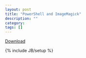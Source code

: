 ```yaml
---
layout: post
title: "PowerShell and ImageMagick"
description: ""
category: 
tags: []
---
```

<a href="/assets/labeler.ps1">Download</a>
<script type='text/javascript' src='//www.gistfy.com/github/gist/637235ed815f9e204218?lang=bash&style=monokai_sublime'></script>


{% include JB/setup %}
